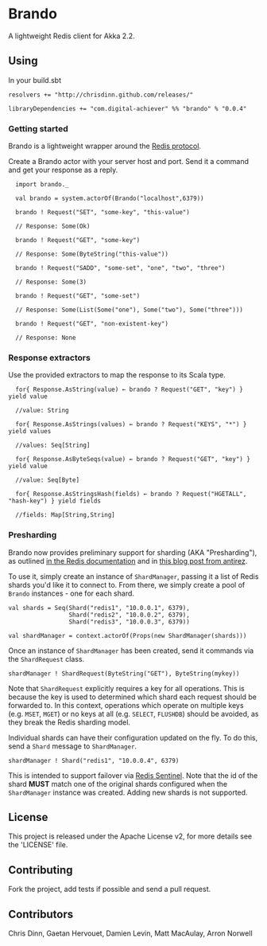 Brando
======

A lightweight Redis client for Akka 2.2.

## Using

In your build.sbt

    resolvers += "http://chrisdinn.github.com/releases/"

    libraryDependencies += "com.digital-achiever" %% "brando" % "0.0.4"

### Getting started

Brando is a lightweight wrapper around the [Redis protocol](http://redis.io/topics/protocol).

Create a Brando actor with your server host and port. Send it a command and get your response as a reply.

      import brando._

      val brando = system.actorOf(Brando("localhost",6379))

      brando ! Request("SET", "some-key", "this-value")

      // Response: Some(Ok)

      brando ! Request("GET", "some-key")

      // Response: Some(ByteString("this-value"))

      brando ! Request("SADD", "some-set", "one", "two", "three")

      // Response: Some(3)

      brando ! Request("GET", "some-set")

      // Response: Some(List(Some("one"), Some("two"), Some("three")))

      brando ! Request("GET", "non-existent-key")

      // Response: None

### Response extractors

Use the provided extractors to map the response to its Scala type.

      for{ Response.AsString(value) ← brando ? Request("GET", "key") } yield value
      
      //value: String
      
      for{ Response.AsStrings(values) ← brando ? Request("KEYS", "*") } yield values
      
      //values: Seq[String]
      
      for{ Response.AsByteSeqs(value) ← brando ? Request("GET", "key") } yield value
      
      //value: Seq[Byte]
      
      for{ Response.AsStringsHash(fields) ← brando ? Request("HGETALL", "hash-key") } yield fields
      
      //fields: Map[String,String]
      
### Presharding

Brando now provides preliminary support for sharding (AKA "Presharding"), as outlined [in the Redis documentation](http://redis.io/topics/partitioning) and in [this blog post from antirez](http://oldblog.antirez.com/post/redis-presharding.html).

To use it, simply create an instance of `ShardManager`, passing it a list of Redis shards you'd like it to connect to. From there, we simply create a pool of `Brando` instances - one for each shard.

	val shards = Seq(Shard("redis1", "10.0.0.1", 6379),
					 Shard("redis2", "10.0.0.2", 6379),
					 Shard("redis3", "10.0.0.3", 6379))
					 
	val shardManager = context.actorOf(Props(new ShardManager(shards)))

Once an instance of `ShardManager` has been created, send it commands via the `ShardRequest` class.

	shardManager ! ShardRequest(ByteString("GET"), ByteString(mykey))
	
Note that `ShardRequest` explicitly requires a key for all operations. This is because the key is used to determined which shard each request should be forwarded to. In this context, operations which operate on multiple keys (e.g. `MSET`, `MGET`) or no keys at all (e.g. `SELECT`, `FLUSHDB`) should be avoided, as they break the Redis sharding model.

Individual shards can have their configuration updated on the fly. To do this, send a `Shard` message to `ShardManager`.

	shardManager ! Shard("redis1", "10.0.0.4", 6379)
	
This is intended to support failover via [Redis Sentinel](http://redis.io/topics/sentinel). Note that the id of the shard __MUST__ match one of the original shards configured when the `ShardManager` instance was created. Adding new shards is not supported.

## License

This project is released under the Apache License v2, for more details see the 'LICENSE' file.

## Contributing

Fork the project, add tests if possible and send a pull request.

## Contributors

Chris Dinn, Gaetan Hervouet, Damien Levin, Matt MacAulay, Arron Norwell
